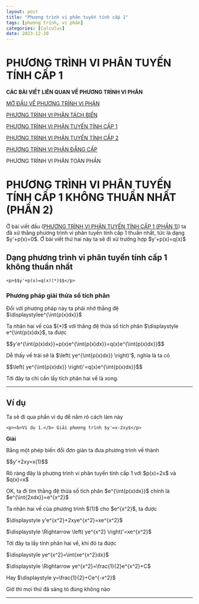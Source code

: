 ```yaml
---
layout: post
title: "Phương trình vi phân tuyến tính cấp 1"
tags: [phương trình, vi phân]
categories: [Calculus]
date: 2023-12-20
---
```


<h1>
PHƯƠNG TRÌNH VI PHÂN TUYẾN TÍNH CẤP 1
</h1>

  <p><b>CÁC BÀI VIẾT LIÊN QUAN VỀ PHƯƠNG TRÌNH VI PHÂN</b></p>
  <p><a href="/blog/mo-dau-ve-phuong-trinh-vi-phan.html">MỞ ĐẦU VỀ PHƯƠNG TRÌNH VI PHÂN</a></p>
  <p><a  href="/blog/phuong-trinh-vi-phan-tach-bien.html">PHƯƠNG TRÌNH VI PHÂN TÁCH BIẾN</a></p>
 <p><a href="/blog/phuong-trinh-vi-phan-tuyen-tinh-cap-1.html">PHƯƠNG TRÌNH VI PHÂN TUYẾN TÍNH CẤP 1</a></p>
 <p><a href="/blog/phuong-trinh-vi-phan-tuyen-tinh-cap-2.html">PHƯƠNG TRÌNH VI PHÂN TUYẾN TÍNH CẤP 2</a></p>
  <p><a href="/blog/phuong-trinh-vi-phan-dang-cap.html">PHƯƠNG TRÌNH VI PHÂN ĐẲNG CẤP</a></p>
  <p><a chref="/blog/phuong-trinh-vi-phan-toan-phan.html">PHƯƠNG TRÌNH VI PHÂN TOÀN PHẦN</a></p>

<h1>PHƯƠNG TRÌNH VI PHÂN TUYẾN TÍNH CẤP 1 KHÔNG THUẦN NHẤT (PHẦN 2)</h1>
<p>Ở bài viết đầu (<a href="/blog/phuong-trinh-vi-phan-tuyen-tinh-cap-1.html" >PHƯƠNG TRÌNH VI PHÂN TUYẾN TÍNH CẤP 1 (PHẦN 1)</a>) ta đã xử thằng phương trình vi phân tuyến tính cấp 1 thuần nhất, tức là dạng $y'+p(x)=0$. Ở bài viết thứ hai này ta sẽ đi xử trường hợp $y'+p(x)=q(x)$</p>
<h2>Dạng phương trình vi phân tuyến tính cấp 1 không thuần nhất</h2>

    <p>$$y'+p(x)=q(x)(*)$$</p>

<h3>Phương pháp giải thừa số tích phân</h3>
<p>Đối với phương pháp này ta phải nhớ thằng đệ $\displaystylee^{\int{p(x)dx}}$</p>
<p>Ta nhân hai vế của $(*)$ với thằng đệ thừa số tích phân $\displaystyle e^{\int{p(x)dx}$, ta được</p>
<p>$$y'e^{\int{p(x)dx}}+p(x)e^{\int{p(x)dx}}=q(x)e^{\int{p(x)dx}}$$</p>
<p>Dễ thấy vế trái sẽ là $\left( ye^{\int{p(x)dx}} \right)'$, nghĩa là ta có</p>
<p>$$\left( ye^{\int{p(x)dx}} \right)'=q(x)e^{\int{p(x)dx}}$$</p>
<p>Tới đây ta chỉ cần lấy tích phân hai vế là xong.</p>


<hr>
<h2>Ví dụ</h2>
<p>Ta sẽ đi qua phần ví dụ để nắm rõ cách làm này</p>

    <p><b>Ví dụ 1.</b> Giải phương trình $y'=x-2xy$</p>

<p><b>Giải</b></p>
<p>Bằng một phép biến đổi đơn giản ta đưa phương trình về thành</p>
<p>$$y'+2xy=x(1)$$</p>
<p>Rõ ràng đây là phương trình vi phân tuyến tính cấp 1 với  $p(x)=2x$ và $q(x)=x$</p>
<p>OK, ta đi tìm thằng đệ thừa số tích phân $e^{\int{p(x)dx}}$ chính là $e^{\int{2xdx}}=e^{x^2}$</p>
<p>Ta nhân hai vế của phương trình $(1)$ cho $e^{x^2}$, ta được</p>
<p>$\displaystyle y'e^{x^2}+2xye^{x^2}=xe^{x^2}$</p>
<p>$\displaystyle \Rightarrow \left( ye^{x^2} \right)'=xe^{x^2}$</p>
<p>Tới đây ta lấy tính phân hai vế, khi đó ta được</p>
<p>$\displaystyle ye^{x^2}=\int{xe^{x^2}dx}$</p>
<p>$\displaystyle \Rightarrow ye^{x^2}=\frac{1}{2}e^{x^2}+C$</p>
<p>Hay $\displaystyle y=\frac{1}{2}+Ce^{-x^2}$</p>
<p>Giờ thì mọi thứ đã sáng tỏ đúng không nào</p>
<hr>
